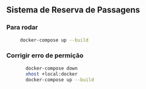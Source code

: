 ## Sistema de Reserva de Passagens

### Para rodar
   ```bash
        docker-compose up --build
   ```

### Corrigir erro de permição
 ```bash
        docker-compose down
        xhost +local:docker
        docker-compose up --build
   ```

